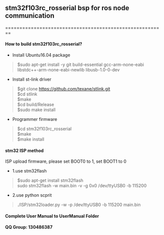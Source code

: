 ## stm32f103rc_rosserial bsp for ros node communication
========================================================

#### How to build stm32f103rc_rosserial?
* Install Ubuntu16.04 package
> $sudo apt-get install -y git build-essential gcc-arm-none-eabi libstdc++-arm-none-eabi-newlib  libusb-1.0-0-dev  
* Install st-link driver
> $git clone https://github.com/texane/stlink.git  
$cd stlink  
$make  
$cd build/Release  
$sudo make install
* Programmer firmware
> $cd stm32f103rc_rosserial  
$make  
$make install

#### stm32 ISP method

ISP upload firmware, please set BOOT0 to 1, set BOOT1 to 0
* 1.use stm32flash
> $sudo apt-get install stm32flash  
sudo stm32flash -w main.bin -v -g 0x0 /dev/ttyUSB0 -b 115200

* 2.use python scprit
> ./ISP/stm32loader.py -w -p /dev/ttyUSB0 -b 115200 main.bin

#### Complete User Manual to UserManual Folder

#### QQ Group: 130486387
